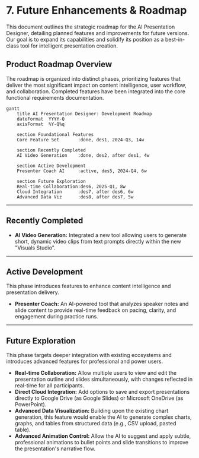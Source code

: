 # 7. Future Enhancements & Roadmap

This document outlines the strategic roadmap for the AI Presentation Designer, detailing planned features and improvements for future versions. Our goal is to expand its capabilities and solidify its position as a best-in-class tool for intelligent presentation creation.

## Product Roadmap Overview

The roadmap is organized into distinct phases, prioritizing features that deliver the most significant impact on content intelligence, user workflow, and collaboration. Completed features have been integrated into the core functional requirements documentation.

```mermaid
gantt
    title AI Presentation Designer: Development Roadmap
    dateFormat  YYYY-Q
    axisFormat  %Y-Q%q
    
    section Foundational Features
    Core Feature Set       :done, des1, 2024-Q3, 14w
    
    section Recently Completed
    AI Video Generation    :done, des2, after des1, 4w
    
    section Active Development
    Presenter Coach AI     :active, des5, 2024-Q4, 6w
    
    section Future Exploration
    Real-time Collaboration:des6, 2025-Q1, 8w
    Cloud Integration      :des7, after des6, 6w
    Advanced Data Viz      :des8, after des7, 5w
```

---

## Recently Completed

*   **AI Video Generation:** Integrated a new tool allowing users to generate short, dynamic video clips from text prompts directly within the new "Visuals Studio".

---

## Active Development

This phase introduces features to enhance content intelligence and presentation delivery.

*   **Presenter Coach:** An AI-powered tool that analyzes speaker notes and slide content to provide real-time feedback on pacing, clarity, and engagement during practice runs.

---

## Future Exploration

This phase targets deeper integration with existing ecosystems and introduces advanced features for professional and power users.

*   **Real-time Collaboration:** Allow multiple users to view and edit the presentation outline and slides simultaneously, with changes reflected in real-time for all participants.
*   **Direct Cloud Integration:** Add options to save and export presentations directly to Google Drive (as Google Slides) or Microsoft OneDrive (as PowerPoint).
*   **Advanced Data Visualization:** Building upon the existing chart generation, this feature would enable the AI to generate complex charts, graphs, and tables from structured data (e.g., CSV upload, pasted table).
*   **Advanced Animation Control:** Allow the AI to suggest and apply subtle, professional animations to bullet points and slide transitions to improve the presentation's narrative flow.